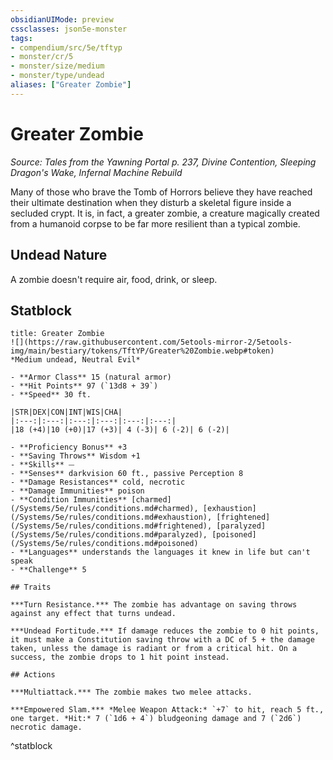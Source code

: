 ```yaml
---
obsidianUIMode: preview
cssclasses: json5e-monster
tags:
- compendium/src/5e/tftyp
- monster/cr/5
- monster/size/medium
- monster/type/undead
aliases: ["Greater Zombie"]
---
```

# Greater Zombie
*Source: Tales from the Yawning Portal p. 237, Divine Contention, Sleeping Dragon's Wake, Infernal Machine Rebuild*  

Many of those who brave the Tomb of Horrors believe they have reached their ultimate destination when they disturb a skeletal figure inside a secluded crypt. It is, in fact, a greater zombie, a creature magically created from a humanoid corpse to be far more resilient than a typical zombie.

## Undead Nature

A zombie doesn't require air, food, drink, or sleep.

## Statblock

```ad-statblock
title: Greater Zombie
![](https://raw.githubusercontent.com/5etools-mirror-2/5etools-img/main/bestiary/tokens/TftYP/Greater%20Zombie.webp#token)
*Medium undead, Neutral Evil*

- **Armor Class** 15 (natural armor)
- **Hit Points** 97 (`13d8 + 39`)
- **Speed** 30 ft.

|STR|DEX|CON|INT|WIS|CHA|
|:---:|:---:|:---:|:---:|:---:|:---:|
|18 (+4)|10 (+0)|17 (+3)| 4 (-3)| 6 (-2)| 6 (-2)|

- **Proficiency Bonus** +3
- **Saving Throws** Wisdom +1
- **Skills** ⏤
- **Senses** darkvision 60 ft., passive Perception 8
- **Damage Resistances** cold, necrotic
- **Damage Immunities** poison
- **Condition Immunities** [charmed](/Systems/5e/rules/conditions.md#charmed), [exhaustion](/Systems/5e/rules/conditions.md#exhaustion), [frightened](/Systems/5e/rules/conditions.md#frightened), [paralyzed](/Systems/5e/rules/conditions.md#paralyzed), [poisoned](/Systems/5e/rules/conditions.md#poisoned)
- **Languages** understands the languages it knew in life but can't speak
- **Challenge** 5

## Traits

***Turn Resistance.*** The zombie has advantage on saving throws against any effect that turns undead.

***Undead Fortitude.*** If damage reduces the zombie to 0 hit points, it must make a Constitution saving throw with a DC of 5 + the damage taken, unless the damage is radiant or from a critical hit. On a success, the zombie drops to 1 hit point instead.

## Actions

***Multiattack.*** The zombie makes two melee attacks.

***Empowered Slam.*** *Melee Weapon Attack:* `+7` to hit, reach 5 ft., one target. *Hit:* 7 (`1d6 + 4`) bludgeoning damage and 7 (`2d6`) necrotic damage.
```
^statblock